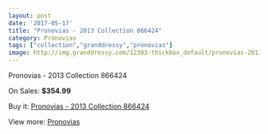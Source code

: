 ```yaml
---
layout: post
date: '2017-05-17'
title: "Pronovias - 2013 Collection 866424"
category: Pronovias
tags: ["collection","granddressy","pronovias"]
image: http://img.granddressy.com/12303-thickbox_default/pronovias-2013-collection-866424.jpg
---
```

Pronovias - 2013 Collection 866424

On Sales: **$354.99**
<a href="https://www.granddressy.com/en/pronovias/11385-pronovias-2013-collection-866424.html"><amp-img layout="responsive" width="600" height="600" src="//img.granddressy.com/12303-thickbox_default/pronovias-2013-collection-866424.jpg" alt="Pronovias - 2013 Collection 866424 0" /></a>

Buy it: [Pronovias - 2013 Collection 866424](https://www.granddressy.com/en/pronovias/11385-pronovias-2013-collection-866424.html "Pronovias - 2013 Collection 866424")

View more: [Pronovias](https://www.granddressy.com/en/63-pronovias "Pronovias")